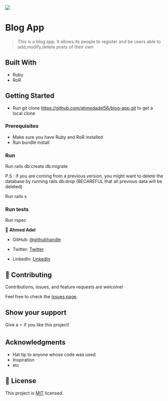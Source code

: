 ![](https://img.shields.io/badge/Microverse-blueviolet)

# Blog App

> This is a blog app. It allows its people to register and be users able to add,modify,delete posts of their own


## Built With

- Ruby
- RoR

## Getting Started

- Run git clone https://github.com/ahmedadel56/blog-app.git to get a local clone

### Prerequisites

- Make sure you have Ruby and RoR installed
- Run bundle install

### Run

Run rails db:create db:migrate

P.S : if you are coming from a previous version, you might want to delete the database by running rails db:drop (BECAREFUL that all previous data will be deleted)

Run rails s

### Run tests

Run rspec

👤 **Ahmed Adel**

* GitHub: [@githubhandle](https://github.com/ahmedadel56)
- Twitter: [Twitter](https://twitter.com/tiredashell0)
* LinkedIn: [LinkedIn](https://www.linkedin.com/in/ahmed-adel56/)

## 🤝 Contributing

Contributions, issues, and feature requests are welcome!

Feel free to check the [issues page](../../issues/).

## Show your support

Give a ⭐️ if you like this project!

## Acknowledgments

- Hat tip to anyone whose code was used
- Inspiration
- etc

## 📝 License

This project is [MIT](./MIT.md) licensed.